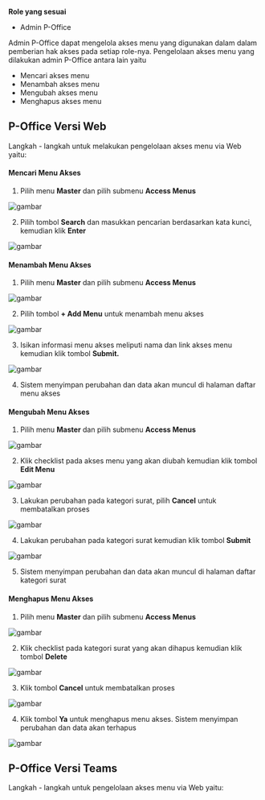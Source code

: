 **Role yang sesuai**

- Admin P-Office

Admin P-Office dapat mengelola akses menu yang digunakan dalam dalam pemberian hak akses pada setiap role-nya. Pengelolaan akses menu yang dilakukan admin P-Office antara lain yaitu

- Mencari akses menu
- Menambah akses menu
- Mengubah akses menu
- Menghapus akses menu

## **P-Office Versi Web**

Langkah - langkah untuk melakukan pengelolaan akses menu via Web yaitu:

#### **Mencari Menu Akses**

1.    Pilih menu **Master** dan pilih submenu **Access Menus**

![gambar](DataMaster/SC_DataMaster/DM01.png)

2.    Pilih tombol **Search** dan masukkan pencarian berdasarkan kata kunci, kemudian klik **Enter**

![gambar](DataMaster/SC_DataMaster/DM02.png)

#### **Menambah Menu Akses**

1.    Pilih menu **Master** dan pilih submenu **Access Menus**

![gambar](DataMaster/SC_DataMaster/DM03.png)

2.    Pilih tombol **+ Add Menu** untuk menambah menu akses

![gambar](DataMaster/SC_DataMaster/DM04.png)

3.    Isikan informasi menu akses meliputi nama dan link akses menu kemudian klik tombol **Submit.**

![gambar](DataMaster/SC_DataMaster/DM05.png)

4.    Sistem menyimpan perubahan dan data akan muncul di halaman daftar menu akses

#### **Mengubah Menu Akses**

1.    Pilih menu **Master** dan pilih submenu **Access Menus**

![gambar](DataMaster/SC_DataMaster/DM06.png)

2.    Klik checklist pada akses menu yang akan diubah kemudian klik tombol **Edit Menu**

![gambar](DataMaster/SC_DataMaster/DM07.png)

3.    Lakukan perubahan pada kategori surat, pilih **Cancel** untuk membatalkan proses

![gambar](DataMaster/SC_DataMaster/DM08.png)

4.    Lakukan perubahan pada kategori surat kemudian klik tombol **Submit**

![gambar](DataMaster/SC_DataMaster/DM09.png)

5.    Sistem menyimpan perubahan dan data akan muncul di halaman daftar kategori surat


#### **Menghapus Menu Akses**

1.    Pilih menu **Master** dan pilih submenu **Access Menus**

![gambar](DataMaster/SC_DataMaster/DM10.png)

2.    Klik checklist pada kategori surat yang akan dihapus kemudian klik tombol **Delete**

![gambar](DataMaster/SC_DataMaster/DM11.png)

3.    Klik tombol **Cancel** untuk membatalkan proses

![gambar](DataMaster/SC_DataMaster/DM12.png)

4.	  Klik tombol **Ya** untuk menghapus menu akses. Sistem menyimpan perubahan dan data akan terhapus

![gambar](DataMaster/SC_DataMaster/DM13.png)

## **P-Office Versi Teams**

Langkah - langkah untuk pengelolaan akses menu via Web yaitu:
